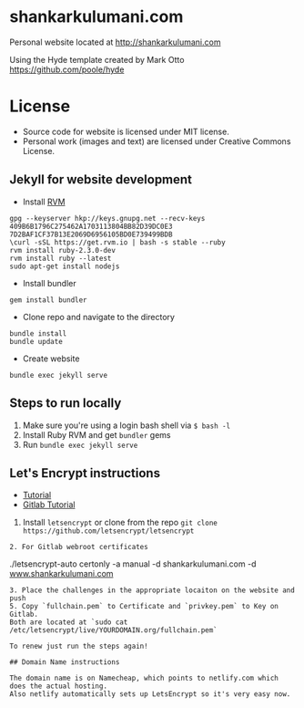 # shankarkulumani.com
Personal website located at http://shankarkulumani.com

Using the Hyde template created by Mark Otto https://github.com/poole/hyde

# License

- Source code for website is licensed under MIT license.
- Personal work (images and text) are licensed under Creative Commons License.

## Jekyll for website development

* Install [RVM](https://rvm.io/)
~~~
gpg --keyserver hkp://keys.gnupg.net --recv-keys 409B6B1796C275462A1703113804BB82D39DC0E3 7D2BAF1CF37B13E2069D6956105BD0E739499BDB
\curl -sSL https://get.rvm.io | bash -s stable --ruby
rvm install ruby-2.3.0-dev
rvm install ruby --latest
sudo apt-get install nodejs
~~~
* Install bundler
~~~
gem install bundler 
~~~
* Clone repo and navigate to the directory
~~~
bundle install
bundle update
~~~
* Create website
~~~
bundle exec jekyll serve
~~~

## Steps to run locally

1. Make sure you're using a login bash shell via `$ bash -l`
2. Install Ruby RVM and get `bundler` gems
3. Run `bundle exec jekyll serve`

## Let's Encrypt instructions

* [Tutorial](https://michaelgoerz.net/notes/accessing-a-jupyter-notebook-server-through-reverse-port-forwarding.html)
* [Gitlab Tutorial](https://about.gitlab.com/2016/04/11/tutorial-securing-your-gitlab-pages-with-tls-and-letsencrypt/)
1. Install `letsencrypt` or clone from the repo `git clone https://github.com/letsencrypt/letsencrypt` 
~~~
2. For Gitlab webroot certificates
~~~
./letsencrypt-auto certonly -a manual -d shankarkulumani.com -d www.shankarkulumani.com
~~~
3. Place the challenges in the appropriate locaiton on the website and push
5. Copy `fullchain.pem` to Certificate and `privkey.pem` to Key on Gitlab.
Both are located at `sudo cat /etc/letsencrypt/live/YOURDOMAIN.org/fullchain.pem`

To renew just run the steps again!

## Domain Name instructions

The domain name is on Namecheap, which points to netlify.com which does the actual hosting. 
Also netlify automatically sets up LetsEncrypt so it's very easy now. 
